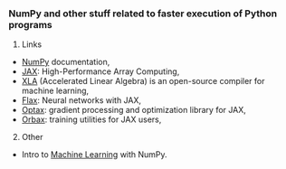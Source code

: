 ### NumPy and other stuff related to faster execution of Python programs

1. Links
  - [NumPy](https://numpy.org/doc/stable/index.html) documentation,
  - [JAX](https://jax.readthedocs.io/en/latest/index.html): High-Performance Array Computing,
  - [XLA](https://openxla.org/xla) (Accelerated Linear Algebra) is an open-source compiler for machine learning,
  - [Flax](https://flax.readthedocs.io/en/latest/): Neural networks with JAX,
  - [Optax](https://optax.readthedocs.io/en/latest/): gradient processing and optimization library for JAX,
  - [Orbax](https://orbax.readthedocs.io/en/latest/): training utilities for JAX users,

2. Other
  - Intro to [Machine Learning](https://python-course.eu/machine-learning/) with NumPy.